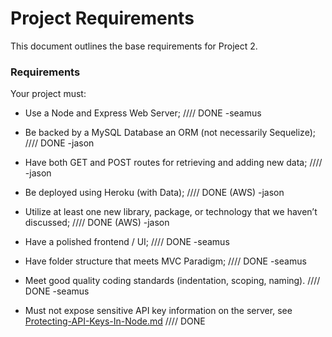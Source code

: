 # Project Requirements

This document outlines the base requirements for Project 2.

### Requirements

Your project must:

* Use a Node and Express Web Server;
//// DONE -seamus

* Be backed by a MySQL Database an ORM (not necessarily Sequelize);
//// DONE -jason

* Have both GET and POST routes for retrieving and adding new data;
////        -jason

* Be deployed using Heroku (with Data);
//// DONE (AWS) -jason

* Utilize at least one new library, package, or technology that we haven’t discussed;
//// DONE (AWS) -jason

* Have a polished frontend / UI;
//// DONE -seamus

* Have folder structure that meets MVC Paradigm;
//// DONE -seamus

* Meet good quality coding standards (indentation, scoping, naming).
//// DONE -seamus

* Must not expose sensitive API key information on the server, see [Protecting-API-Keys-In-Node.md](../../../10-nodejs/03-Supplemental/Protecting-API-Keys-In-Node.md)
//// DONE
